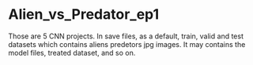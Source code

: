 # Alien_vs_Predator_ep1
Those are 5 CNN projects.
In save files, as a default, train, valid and test datasets which contains aliens predetors jpg images. It may contains the model files, treated dataset, and so on.